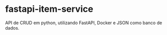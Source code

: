 # fastapi-item-service
API de CRUD em python, utilizando FastAPI, Docker e JSON como banco de dados.
